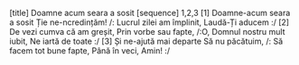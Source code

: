 [title] Doamne acum seara a sosit
[sequence] 1,2,3
[1]
Doamne-acum seara a sosit
Ție ne-ncredințăm!
/: Lucrul zilei am împlinit,
Laudă-Ți aducem :/
[2]
De vezi cumva că am greșit,
Prin vorbe sau fapte,
/:O, Domnul nostru mult iubit,
Ne iartă de toate :/
[3]
Și ne-ajută mai departe
Să nu păcătuim,
/: Să facem tot bune fapte,
Până în veci, Amin! :/

